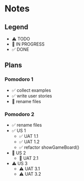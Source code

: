 # Notes

## Legend

- ⚠ TODO
- 🚧 IN PROGRESS
- ✅ DONE

## Plans

### Pomodoro 1

- ✅ collect examples
- ✅ write user stories
- 🚧 rename files

### Pomodoro 2

- ✅ rename files
- ✅ US 1
  - ✅ UAT 1.1
  - ✅ UAT 1.2
  - ✅ refactor showGameBoard()
- 🚧 US 2
  - 🚧 UAT 2.1
- ⚠ US 3
  - ⚠ UAT 3.1
  - ⚠ UAT 3.2
